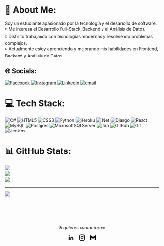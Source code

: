 # 💫 About Me:
Soy un estudiante apasionado por la tecnología y el desarrollo de software.<br>◽ Me interesa el Desarrollo Full-Stack, Backend y el Análisis de Datos.<br>◽ Disfruto trabajando con tecnologías modernas y resolviendo problemas complejos.<br>◽ Actualmente estoy aprendiendo y mejorando mis habilidades en Frontend, Backend y Análisis de Datos.


## 🌐 Socials:
[![Facebook](https://img.shields.io/badge/Facebook-%231877F2.svg?logo=Facebook&logoColor=white)](https://facebook.com/jeree.gunsett) [![Instagram](https://img.shields.io/badge/Instagram-%23E4405F.svg?logo=Instagram&logoColor=white)](https://instagram.com/jeregunsett) [![LinkedIn](https://img.shields.io/badge/LinkedIn-%230077B5.svg?logo=linkedin&logoColor=white)](https://linkedin.com/in/jeremias-gunsett-b5316018b) [![email](https://img.shields.io/badge/Email-D14836?logo=gmail&logoColor=white)](mailto:jere.gunsett@gmail.com) 

# 💻 Tech Stack:
![C#](https://img.shields.io/badge/c%23-%23239120.svg?style=for-the-badge&logo=csharp&logoColor=white) ![HTML5](https://img.shields.io/badge/html5-%23E34F26.svg?style=for-the-badge&logo=html5&logoColor=white) ![CSS3](https://img.shields.io/badge/css3-%231572B6.svg?style=for-the-badge&logo=css3&logoColor=white) ![Python](https://img.shields.io/badge/python-3670A0?style=for-the-badge&logo=python&logoColor=ffdd54) ![Heroku](https://img.shields.io/badge/heroku-%23430098.svg?style=for-the-badge&logo=heroku&logoColor=white) ![.Net](https://img.shields.io/badge/.NET-5C2D91?style=for-the-badge&logo=.net&logoColor=white) ![Django](https://img.shields.io/badge/django-%23092E20.svg?style=for-the-badge&logo=django&logoColor=white) ![React](https://img.shields.io/badge/react-%2320232a.svg?style=for-the-badge&logo=react&logoColor=%2361DAFB) ![MySQL](https://img.shields.io/badge/mysql-4479A1.svg?style=for-the-badge&logo=mysql&logoColor=white) ![Postgres](https://img.shields.io/badge/postgres-%23316192.svg?style=for-the-badge&logo=postgresql&logoColor=white) ![MicrosoftSQLServer](https://img.shields.io/badge/Microsoft%20SQL%20Server-CC2927?style=for-the-badge&logo=microsoft%20sql%20server&logoColor=white) ![Jira](https://img.shields.io/badge/jira-%230A0FFF.svg?style=for-the-badge&logo=jira&logoColor=white) ![GitHub](https://img.shields.io/badge/github-%23121011.svg?style=for-the-badge&logo=github&logoColor=white) ![Git](https://img.shields.io/badge/git-%23F05033.svg?style=for-the-badge&logo=git&logoColor=white) ![Jenkins](https://img.shields.io/badge/jenkins-%232C5263.svg?style=for-the-badge&logo=jenkins&logoColor=white)
# 📊 GitHub Stats:
![](https://github-readme-stats.vercel.app/api?username=JereGun&theme=dark&hide_border=false&include_all_commits=true&count_private=true)<br/>
![](https://nirzak-streak-stats.vercel.app/?user=JereGun&theme=dark&hide_border=false)<br/>
![](https://github-readme-stats.vercel.app/api/top-langs/?username=JereGun&theme=dark&hide_border=false&include_all_commits=true&count_private=true&layout=compact)

---
[![](https://visitcount.itsvg.in/api?id=JereGun&icon=0&color=0)](https://visitcount.itsvg.in)

<!-- Proudly created with GPRM ( https://gprm.itsvg.in ) -->
<br>

##
<br>
<p align="center"=><i>Si quieres contactarme</i></p>
 <p align="center">
  <a href="https://www.linkedin.com/in/jeremias-gunsett-b5316018b/"><img alt="LinkedIn" title="LinkedIn" src="icons/linkedin.svg" width=20px" /></a>&nbsp;&nbsp;&nbsp;
  <a href="https://www.instagram.com/jeregunsett/"><img alt="Instagram" title="Instagram" src="icons/instagram.svg" width=20px/></a>&nbsp;&nbsp;&nbsp;
  <a href="mailto:jere.gunsett@gmail.com"><img alt="mail" title="mail" src="icons/gmail.svg" width=20px/></a>
</p>
<br>
